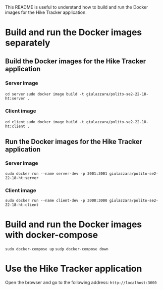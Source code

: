 This README is useful to understand how to build and run the Docker images for the Hike Tracker application.

# Build and run the Docker images separately

## Build the Docker images for the Hike Tracker application

### Server image

`cd server`
`sudo docker image build -t giulazzara/polito-se2-22-18-ht:server .`

### Client image

`cd client`
`sudo docker image build -t giulazzara/polito-se2-22-18-ht:client .`

## Run the Docker images for the Hike Tracker application

### Server image

`sudo docker run --name server-dev -p 3001:3001 giulazzara/polito-se2-22-18-ht:server`

### Client image

`sudo docker run --name client-dev -p 3000:3000 giulazzara/polito-se2-22-18-ht:client`

# Build and run the Docker images with docker-compose

`sudo docker-compose up`
`sudp docker-compose down`

# Use the Hike Tracker application

Open the browser and go to the following address: `http://localhost:3000`